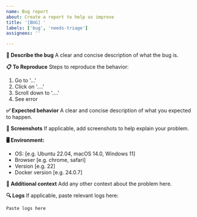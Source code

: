 ```yaml
---
name: Bug report
about: Create a report to help us improve
title: '[BUG] '
labels: ['bug', 'needs-triage']
assignees: ''

---
```


**🐛 Describe the bug**
A clear and concise description of what the bug is.

**📋 To Reproduce**
Steps to reproduce the behavior:
1. Go to '...'
2. Click on '....'
3. Scroll down to '....'
4. See error

**✅ Expected behavior**
A clear and concise description of what you expected to happen.

**📸 Screenshots**
If applicable, add screenshots to help explain your problem.

**🖥️ Environment:**
 - OS: [e.g. Ubuntu 22.04, macOS 14.0, Windows 11]
 - Browser [e.g. chrome, safari]
 - Version [e.g. 22]
 - Docker version [e.g. 24.0.7]

**📝 Additional context**
Add any other context about the problem here.

**🔍 Logs**
If applicable, paste relevant logs here:

```
Paste logs here
```

